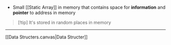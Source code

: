 - Small [[Static Array]] in memory that contains space for **information** and **pointer** to address in memory 

>[!tip] It's stored in random places in memory

---
[[Data Structers.canvas|Data Structer]]




